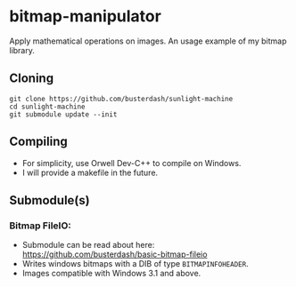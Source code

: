 # bitmap-manipulator
Apply mathematical operations on images. An usage example of my bitmap library.

## Cloning
```
git clone https://github.com/busterdash/sunlight-machine
cd sunlight-machine
git submodule update --init
```

## Compiling
* For simplicity, use Orwell Dev-C++ to compile on Windows.
* I will provide a makefile in the future.

## Submodule(s)

### Bitmap FileIO:
* Submodule can be read about here: https://github.com/busterdash/basic-bitmap-fileio
* Writes windows bitmaps with a DIB of type ```BITMAPINFOHEADER```.
* Images compatible with Windows 3.1 and above.
